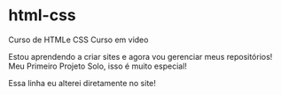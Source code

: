 # html-css
 Curso de HTMLe CSS Curso em video

 Estou aprendendo a criar sites e agora vou gerenciar meus repositórios!
 Meu Primeiro Projeto Solo, isso é muito especial!
 
 Essa linha eu alterei diretamente no site!
